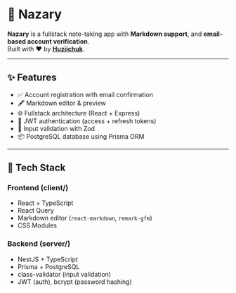 # 📝 Nazary

**Nazary** is a fullstack note-taking app with **Markdown support**, and **email-based account verification**.  
Built with ❤️ by [**Huziichuk**](https://github.com/huziichuk).

---

## ✨ Features

- ✅ Account registration with email confirmation
- 🖋️ Markdown editor & preview
- 🌐 Fullstack architecture (React + Express)
- 🔐 JWT authentication (access + refresh tokens)
- 🧪 Input validation with Zod
- 📦 PostgreSQL database using Prisma ORM

---

## 🧱 Tech Stack

### Frontend (client/)
- React + TypeScript
- React Query
- Markdown editor (`react-markdown`, `remark-gfm`)
- CSS Modules

### Backend (server/)
- NestJS + TypeScript
- Prisma + PostgreSQL
- class-validator (input validation)
- JWT (auth), bcrypt (password hashing)